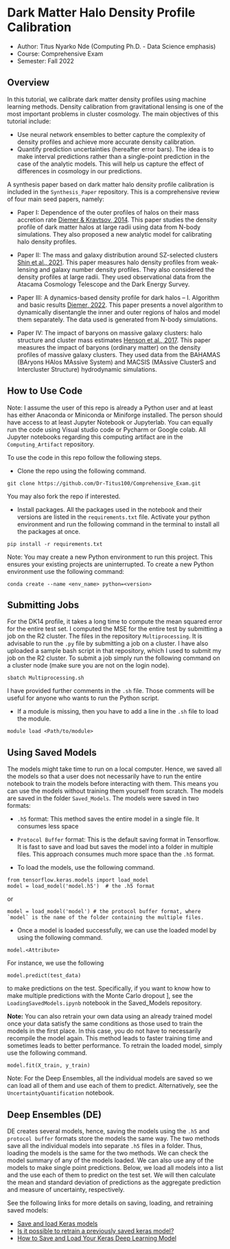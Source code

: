 # Dark Matter Halo Density Profile Calibration

* Author: Titus Nyarko Nde (Computing Ph.D. - Data Science emphasis)
* Course: Comprehensive Exam
* Semester: Fall 2022

## Overview
In this tutorial, we calibrate dark matter density profiles using machine learning methods. Density calibration from gravitational lensing is one of the most important problems in cluster cosmology. The main objectives of this tutorial include: 
* Use neural network ensembles to better capture the complexity of density profiles and achieve more accurate density calibration. 
* Quantify prediction uncertainties (hereafter error bars). The idea is to make interval predictions rather than a single-point prediction in the case of the analytic models. This will help us capture the effect of differences in cosmology in our predictions.

A synthesis paper based on dark matter halo density profile calibration is included in the `Synthesis_Paper` repository. This is a comprehensive review of four main seed papers, namely:


 * Paper I: Dependence of the outer profiles of halos on their mass accretion rate [Diemer & Kravtsov, 2014](https://iopscience.iop.org/article/10.1088/0004-637X/789/1/1).
This paper studies the density profile of dark matter halos at large radii using data from N-body simulations. They also proposed a new analytic model for calibrating halo density profiles.

 * Paper II: The mass and galaxy distribution around SZ-selected clusters [Shin et al., 2021](https://academic.oup.com/mnras/article-abstract/507/4/5758/6366263?redirectedFrom=fulltext&login=true).
This paper measures halo density profiles from weak-lensing and galaxy number density profiles. They also considered the density profiles at large radii. They used observational data from the Atacama Cosmology Telescope and the Dark Energy Survey.

 * Paper III: A dynamics-based density profile for dark halos – I. Algorithm and basic results [Diemer, 2022](https://academic.oup.com/mnras/article-abstract/513/1/573/6561624?redirectedFrom=fulltext&login=true).
This paper presents a novel algorithm to dynamically disentangle the inner and outer regions of halos and model them separately. The data used is generated from N-body simulations.

 * Paper IV: The impact of baryons on massive galaxy clusters: halo structure and cluster mass estimates [Henson et al., 2017](https://academic.oup.com/mnras/article/465/3/3361/2454758?login=true).
This paper measures the impact of baryons (ordinary matter) on the density profiles of massive galaxy clusters. They used data from the BAHAMAS (BAryons HAlos MAssive System) and MACSIS (MAssive ClusterS and Intercluster Structure) hydrodynamic simulations.



## How to Use Code
Note: I assume the user of this repo is already a Python user and at least has either Anaconda or Miniconda or Miniforge installed. The person should have access to at least Jupyter Notebook or Jupyterlab. You can equally run the code using Visual studio code or Pycharm or Google colab. All Jupyter notebooks regarding this computing artifact are in the `Computing_Artifact` repository.

To use the code in this repo follow the following steps.
* Clone the repo using the following command.

```
git clone https://github.com/Dr-Titus100/Comprehensive_Exam.git
```
You may also fork the repo if interested.


* Install packages. All the packages used in the notebook and their versions are listed in the `requirements.txt` file. Activate your python environment and run the following command in the terminal to install all the packages at once.

```
pip install -r requirements.txt
```

Note: You may create a new Python environment to run this project. This ensures your existing projects are uninterrupted. To create a new Python environment use the following command:

```
conda create --name <env_name> python=<version>
```


## Submitting Jobs
For the DK14 profile, it takes a long time to compute the mean squared error for the entire test set. I computed the MSE for the entire test by submitting a job on the R2 cluster. The files in the repository `Multiprocessing`. It is advisable to run the `.py` file by submitting a job on a cluster. I have also uploaded a sample bash script in that repository, which I used to submit my job on the R2 cluster. To submit a job simply run the following command on a cluster node (make sure you are not on the login node).

```
sbatch Multiprocessing.sh
```

I have provided further comments in the `.sh` file. Those comments will be useful for anyone who wants to run the Python script. 

* If a module is missing, then you have to add a line in the `.sh` file to load the module.
```
module load <Path/to/module>
```


## Using Saved Models
The models might take time to run on a local computer. Hence, we saved all the models so that a user does not necessarily have to run the entire notebook to train the models before interacting with them. This means you can use the models without training them yourself from scratch. The models are saved in the folder `Saved_Models`. The models were saved in two formats:

* `.h5` format: This method saves the entire model in a single file. It consumes less space
* `Protocol Buffer` format: This is the default saving format in Tensorflow. It is fast to save and load but saves the model into a folder in multiple files. This approach consumes much more space than the `.h5` format.



* To load the models, use the following command.
```
from tensorflow.keras.models import load_model
model = load_model('model.h5')  # the .h5 format
```
or 
```
model = load_model('model') # the protocol buffer format, where `model` is the name of the folder containing the multiple files.
```


* Once a model is loaded successfully, we can use the loaded model by using the following command.
```
model.<Attribute>
```

For instance, we use the following
```
model.predict(test_data)
```
to make predictions on the test. Specifically, if you want to know how to make multiple predictions with the Monte Carlo dropout ], see the `LoadingSavedModels.ipynb` notebook in the Saved_Models repository. 


**Note:** You can also retrain your own data using an already trained model once your data satisfy the same conditions as those used to train the models in the first place. In this case, you do not have to necessarily recompile the model again. This method leads to faster training time and sometimes leads to better performance. To retrain the loaded model, simply use the following command.

```
model.fit(X_train, y_train)
```

Note:
For the Deep Ensembles, all the individual models are saved so we can load all of them and use each of them to predict. Alternatively, see the `UncertaintyQuantification` notebook.

## Deep Ensembles (DE)

DE creates several models, hence, saving the models using the `.h5` and `protocol buffer` formats store the models the same way. The two methods save all the individual models into separate `.h5` files in a folder. Thus, loading the models is the same for the two methods. We can check the model summary of any of the models loaded. We can also use any of the models to make single point predictions. Below, we load all models into a list and the use each of them to predict on the test set. We will then calculate the mean and standard deviation of predictions as the aggregate prediction and measure of uncertainty, respectively.




See the following links for more details on saving, loading, and retraining saved models:
* [Save and load Keras models](https://www.tensorflow.org/guide/keras/save_and_serialize)
* [Is it possible to retrain a previously saved keras model?](https://stackoverflow.com/questions/51854463/is-it-possible-to-retrain-a-previously-saved-keras-model)
* [How to Save and Load Your Keras Deep Learning Model](https://machinelearningmastery.com/save-load-keras-deep-learning-models/) 

